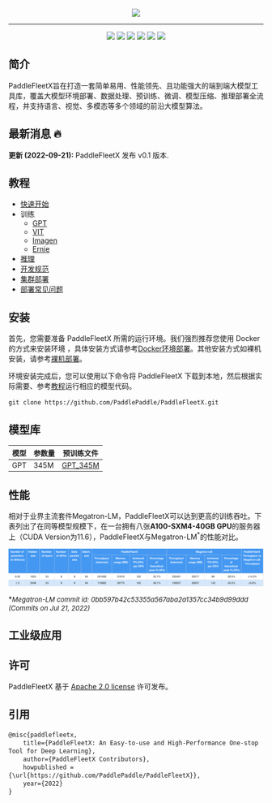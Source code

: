 <p align="center">
  <img src="./paddlefleetx-logo.png" align="middle"  width="500" />
</p>

------------------------------------------------------------------------------------------

<p align="center">
    <a href="./LICENSE"><img src="https://img.shields.io/badge/license-Apache%202-dfd.svg"></a>
    <a href="https://github.com/PaddlePaddle/PaddleFleetX/releases"><img src="https://img.shields.io/github/v/release/PaddlePaddle/PaddleFleetX?color=ffa"></a>
    <a href=""><img src="https://img.shields.io/badge/python-3.7+-aff.svg"></a>
    <a href="https://github.com/PaddlePaddle/PaddleFleetX/graphs/contributors"><img src="https://img.shields.io/github/contributors/PaddlePaddle/PaddleFleetX?color=9ea"></a>
    <a href="https://github.com/PaddlePaddle/PaddleFleetX/issues"><img src="https://img.shields.io/github/issues/PaddlePaddle/PaddleFleetX?color=9cc"></a>
    <a href="https://github.com/PaddlePaddle/PaddleFleetX/stargazers"><img src="https://img.shields.io/github/stars/PaddlePaddle/PaddleFleetX?color=ccf"></a>
</p>

## 简介

PaddleFleetX旨在打造一套简单易用、性能领先、且功能强大的端到端大模型工具库，覆盖大模型环境部署、数据处理、预训练、微调、模型压缩、推理部署全流程，并支持语言、视觉、多模态等多个领域的前沿大模型算法。


## 最新消息 🔥

**更新 (2022-09-21):** PaddleFleetX 发布 v0.1 版本.

## 教程

* [快速开始](./docs/quick_start.md)
* 训练
  * [GPT](projects/gpt/docs/README.md)
  * [VIT](projects/vit/)
  * [Imagen](projects/imagen/)
  * [Ernie](projects/ernie/)
* [推理](./docs/inference.md)
* [开发规范](./docs/standard.md)
* [集群部署](./docs/cluster_deployment.md)
* [部署常见问题](./docs/deployment_faq.md)


## 安装

首先，您需要准备 PaddleFleetX 所需的运行环境。我们强烈推荐您使用 Docker 的方式来安装环境 ，具体安装方式请参考[Docker环境部署](docs/quick_start.md#11-docker-环境部署)。其他安装方式如裸机安装，请参考[裸机部署](docs/quick_start.md#12-裸机部署)。

环境安装完成后，您可以使用以下命令将 PaddleFleetX 下载到本地，然后根据实际需要、参考[教程](#教程)运行相应的模型代码。

```shell
git clone https://github.com/PaddlePaddle/PaddleFleetX.git
```


## 模型库

| **模型** | **参数量** | **预训练文件** |
|---------|-----------|---------------|
| GPT | 345M |  [GPT_345M](https://paddlefleetx.bj.bcebos.com/model/nlp/gpt/GPT_345M.tar.gz)  |

## 性能

相对于业界主流套件Megatron-LM，PaddleFleetX可以达到更高的训练吞吐。下表列出了在同等模型规模下，在一台拥有八张**A100-SXM4-40GB GPU**的服务器上（CUDA Version为11.6），PaddleFleetX与Megatron-LM<sup>*</sup>的性能对比。

<img src="./docs/images/throughput_compare.png">

*<font size=2>*Megatron-LM commit id: 0bb597b42c53355a567aba2a1357cc34b9d99ddd (Commits on Jul 21, 2022)</font>*


## 工业级应用



## 许可
PaddleFleetX 基于 [Apache 2.0 license](./LICENSE) 许可发布。


## 引用

```
@misc{paddlefleetx,
    title={PaddleFleetX: An Easy-to-use and High-Performance One-stop Tool for Deep Learning},
    author={PaddleFleetX Contributors},
    howpublished = {\url{https://github.com/PaddlePaddle/PaddleFleetX}},
    year={2022}
}
```
